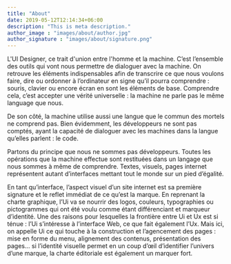 ```yaml
---
title: "About"
date: 2019-05-12T12:14:34+06:00
description: "This is meta description."
author_image : "images/about/author.jpg"
author_signature : "images/about/signature.png"
---
```


L'UI Designer, ce trait d'union entre l'homme et la machine. C’est l’ensemble des outils qui vont nous permettre de dialoguer avec la machine. On retrouve les éléments indispensables afin de transcrire ce que nous voulons faire, dire ou ordonner à l’ordinateur en signe qu’il pourra comprendre : souris, clavier ou encore écran en sont les éléments de base. Comprendre cela, c’est accepter une vérité universelle : la machine ne parle pas le même language que nous.

De son côté, la machine utilise aussi une langue que le commun des mortels ne comprend pas. Bien évidemment, les développeurs ne sont pas comptés, ayant la capacité de dialoguer avec les machines dans la langue qu’elles parlent : le code.

Partons du principe que nous ne sommes pas développeurs. Toutes les opérations que la machine effectue sont restituées dans un langage que nous sommes à même de comprendre. Textes, visuels, pages internet représentent autant d’interfaces mettant tout le monde sur un pied d’égalité.

En tant qu’interface, l’aspect visuel d’un site internet est sa première signature et le reflet immédiat de ce qu’est la marque. En reprenant la charte graphique, l’Ui va se nourrir des logos, couleurs, typographies ou pictogrammes qui ont été voulu comme étant différenciant et marqueur d’identité. Une des raisons pour lesquelles la frontière entre Ui et Ux est si ténue : l’Ui s’intéresse à l’interface Web, ce que fait également l’Ux. Mais ici, on appelle Ui ce qui touche à la construction et l’agencement des pages : mise en forme du menu, alignement des contenus, présentation des pages… si l’identité visuelle permet en un coup d’œil d’identifier l’univers d’une marque, la charte éditoriale est également un marquer fort.
